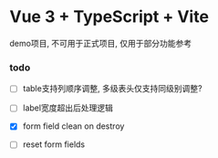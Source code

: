 # Vue 3 + TypeScript + Vite

demo项目, 不可用于正式项目, 仅用于部分功能参考

### todo

- [ ] table支持列顺序调整, 多级表头仅支持同级别调整?
- [ ] label宽度超出后处理逻辑
- [x] form field clean on destroy
- [ ] reset form fields

